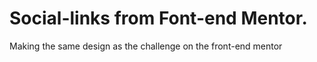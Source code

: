 # Social-links from Font-end Mentor.
Making the same design as the challenge on the front-end mentor